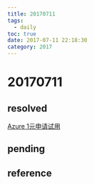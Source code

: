 ```yaml
---
title: 20170711
tags:
  - daily
toc: true
date: 2017-07-11 22:18:30
category: 2017
---
```


<!--more-->

# 20170711

## resolved

[Azure 1元申请试用][0]

## pending

## reference

[0]:https://www.azure.cn/pricing/1rmb-trial-full/?form-type=identityauth